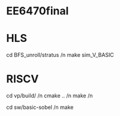 # EE6470final

# HLS
cd BFS_unroll/stratus /n
make sim_V_BASIC

# RISCV
cd vp/build/ /n
cmake .. /n
make /n

cd sw/basic-sobel /n
make
